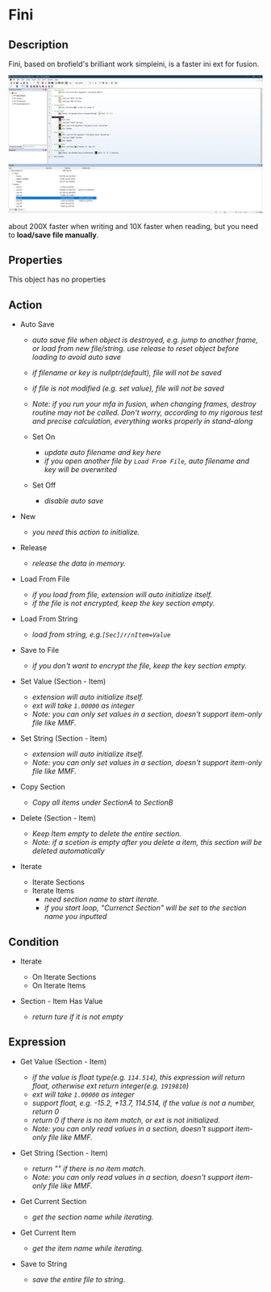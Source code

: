 # Fini

## Description

Fini, based on brofield's brilliant work simpleini, is a faster ini ext for fusion.

![BenchMark](BenchMark.png)

about 200X faster when writing and 10X faster when reading, but you need to **load/save file manually**.

## Properties

This object has no properties

## Action

- Auto Save
  - *auto save file when object is destroyed, e.g. jump to another frame, or load from new file/string. use release to reset object before loading to avoid auto save*
  - *if filename or key is nullptr(default), file will not be saved*
  - *if file is not modified (e.g. set value), file will not be saved*
  - *Note: if you run your mfa in fusion, when changing frames, destroy routine may not be called. Don't worry, according to my rigorous test and precise calculation, everything works properly in stand-along*
  
  - Set On
    - *update auto filename and key here*
    - *if you open another file by `Load From File`, auto filename and key will be overwrited*
  - Set Off
    - *disable auto save*

- New
  - *you need this action to initialize.*
- Release
  - *release the data in memory.*

- Load From File
  - *if you load from file, extension will auto initialize itself.*
  - *if the file is not encrypted, keep the key section empty.*
- Load From String
  - *load from string, e.g.`[Sec]/r/nItem=Value`*

- Save to File
  - *if you don't want to encrypt the file, keep the key section empty.*

- Set Value (Section - Item)
  - *extension will auto initialize itself.*
  - *ext will take `1.00000` as integer*
  - *Note: you can only set values in a section, doesn't support item-only file like MMF.*
- Set String (Section - Item)
  - *extension will auto initialize itself.*
  - *Note: you can only set values in a section, doesn't support item-only file like MMF.*

- Copy Section
  - *Copy all items under SectionA to SectionB*

- Delete (Section - Item)
  - *Keep Item empty to delete the entire section.*
  - *Note: if a scetion is empty after you delete a item, this section will be deleted automatically*

- Iterate
  - Iterate Sections
  - Iterate Items
    - *need section name to start iterate.*
    - *if you start loop, "Currenct Section" will be set to the section name you inputted*

## Condition

- Iterate
  - On Iterate Sections
  - On Iterate Items

- Section - Item Has Value
  - *return ture if it is not empty*

## Expression

- Get Value (Section - Item)
  - *if the value is float type(e.g. `114.514`), this expression will return float, otherwise ext return integer(e.g. `1919810`)*
  - *ext will take `1.00000` as integer*
  - *support float, e.g. -15.2, +13.7, 114.514, if the value is not a number, return 0*
  - *return 0 if there is no item match, or ext is not initialized.*
  - *Note: you can only read values in a section, doesn't support item-only file like MMF.*
- Get String (Section - Item)
  - *return "" if there is no item match.*
  - *Note: you can only read values in a section, doesn't support item-only file like MMF.*

- Get Current Section
  - *get the section name while iterating.*
- Get Current Item
  - *get the item name while iterating.*

- Save to String
  - *save the entire file to string.*
